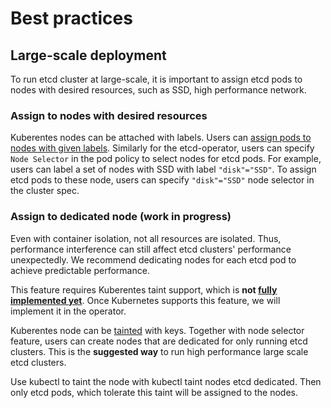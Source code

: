 # Best practices

## Large-scale deployment

To run etcd cluster at large-scale, it is important to assign etcd pods to nodes with desired resources, such as SSD, high performance network. 

### Assign to nodes with desired resources

Kuberentes nodes can be attached with labels. Users can [assign pods to nodes with given labels](http://kubernetes.io/docs/user-guide/node-selection/). Similarly for the etcd-operator, users can specify `Node Selector` in the pod policy to select nodes for etcd pods. For example, users can label a set of nodes with SSD with label `"disk"="SSD"`. To assign etcd pods to these node, users can specify `"disk"="SSD"` node selector in the cluster spec.

### Assign to dedicated node (work in progress)

Even with container isolation, not all resources are isolated. Thus, performance interference can still affect etcd clusters' performance unexpectedly. We recommend dedicating nodes for each etcd pod to achieve predictable performance.

This feature requires Kuberentes taint support, which is **not [fully implemented yet](https://github.com/kubernetes/kubernetes/issues/25320)**. Once Kubernetes supports this feature, we will implement it in the operator.

Kuberentes node can be [tainted](https://github.com/kubernetes/kubernetes/blob/master/docs/design/taint-toleration-dedicated.md) with keys. Together with node selector feature, users can create nodes that are dedicated for only running etcd clusters. This is the **suggested way** to run high performance large scale etcd clusters.

Use kubectl to taint the node with kubectl taint nodes etcd dedicated. Then only etcd pods, which tolerate this taint will be assigned to the nodes.
